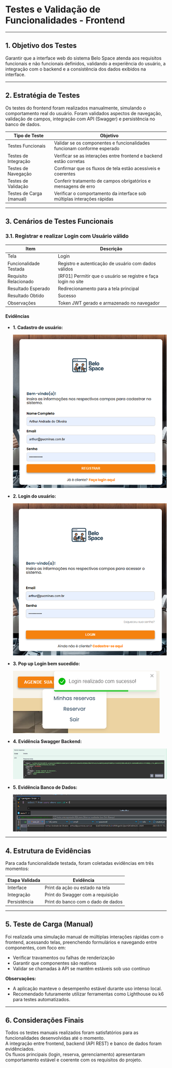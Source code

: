 # Testes e Validação de Funcionalidades - Frontend

---

## 1. Objetivo dos Testes

Garantir que a interface web do sistema Belo Space atenda aos requisitos funcionais e não funcionais definidos, validando a experiência do usuário, a integração com o backend e a consistência dos dados exibidos na interface.

---

## 2. Estratégia de Testes

Os testes do frontend foram realizados manualmente, simulando o comportamento real do usuário. Foram validados aspectos de navegação, validação de campos, integração com API (Swagger) e persistência no banco de dados.

| Tipo de Teste             | Objetivo                                                                 |
|---------------------------|--------------------------------------------------------------------------|
| Testes Funcionais         | Validar se os componentes e funcionalidades funcionam conforme esperado |
| Testes de Integração      | Verificar se as interações entre frontend e backend estão corretas       |
| Testes de Navegação       | Confirmar que os fluxos de tela estão acessíveis e coerentes             |
| Testes de Validação       | Conferir tratamento de campos obrigatórios e mensagens de erro           |
| Testes de Carga (manual)  | Verificar o comportamento da interface sob múltiplas interações rápidas |

---

## 3. Cenários de Testes Funcionais

### 3.1. Registrar e realizar Login com Usuário válido

| Item                       | Descrição                                      |
|----------------------------|-----------------------------------------------|
| Tela                      | Login                                          |
| Funcionalidade Testada    | Registro e autenticação de usuário com dados válidos |
| Requisito Relacionado     | [RF01] Permitir que o usuário se registre e faça login no site |
| Resultado Esperado        | Redirecionamento para a tela principal         |
| Resultado Obtido          | Sucesso                                        |
| Observações               | Token JWT gerado e armazenado no navegador     |

#### Evidências

- **1. Cadastro de usuário:**

  ![register-form](img/Register_front_ok.png)
  

- **2. Login do usuário:**

  ![login-form](img/Login_front_ok.png)

- **3. Pop up Login bem sucedido:**

  ![login-popup](img/Login_front_pop_up.png)

- **4. Evidência Swagger Backend:**

  ![login-swagger](img/Login_swagger_ok.png)
  
- **5. Evidência Banco de Dados:**

  ![login-database](img/Login_bd_ok.png)

---

## 4. Estrutura de Evidências

Para cada funcionalidade testada, foram coletadas evidências em três momentos:

| Etapa Validada        | Evidência                                |
|------------------------|-------------------------------------------|
| Interface              | Print da ação ou estado na tela          |
| Integração             | Print do Swagger com a requisição        |
| Persistência           | Print do banco com o dado de dados       |

---

## 5. Teste de Carga (Manual)

Foi realizada uma simulação manual de múltiplas interações rápidas com o frontend, acessando telas, preenchendo formulários e navegando entre componentes, com foco em:

- Verificar travamentos ou falhas de renderização
- Garantir que componentes são reativos
- Validar se chamadas à API se mantêm estáveis sob uso contínuo

**Observações:**
- A aplicação manteve o desempenho estável durante uso intenso local.
- Recomendado futuramente utilizar ferramentas como Lighthouse ou k6 para testes automatizados.

---

## 6. Considerações Finais

Todos os testes manuais realizados foram satisfatórios para as funcionalidades desenvolvidas até o momento.  
A integração entre frontend, backend (API REST) e banco de dados foram evidênciados.  
Os fluxos principais (login, reserva, gerenciamento) apresentaram comportamento estável e coerente com os requisitos do projeto.
